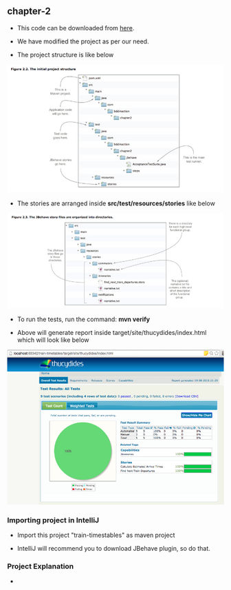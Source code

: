 ## chapter-2

- This code can be downloaded from [here](https://github.com/bdd-in-action/chapter-2.git).

- We have modified the project as per our need.

- The project structure is like below

![01-project.png](screenshots/01-project.png)

- The stories are arranged inside **src/test/resources/stories** like below

![02-stories.png](screenshots/02-stories.png)

- To run the tests, run the command: **mvn verify**

- Above will generate report inside target/site/thucydides/index.html which will look like below

![03-report.png](screenshots/03-report.png)

### Importing project in IntelliJ

- Import this project "train-timestables" as maven project

- IntelliJ will recommend you to download JBehave plugin, so do that.

### Project Explanation

- 


